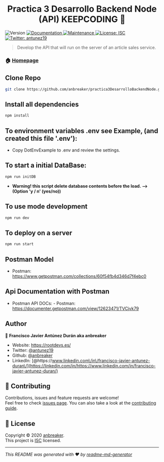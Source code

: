 <h1 align="center">Practica 3 Desarrollo Backend Node (API) KEEPCODING 👋</h1>
<p>
  <img alt="Version" src="https://img.shields.io/badge/version-1.0.0-blue.svg?cacheSeconds=2592000" />
  <a href="https://github.com/anbreaker/practica3DesarrolloBackendNode#readme" target="_blank">
    <img alt="Documentation" src="https://img.shields.io/badge/documentation-yes-brightgreen.svg" />
  </a>
  <a href="https://github.com/anbreaker/practica3DesarrolloBackendNode/graphs/commit-activity" target="_blank">
    <img alt="Maintenance" src="https://img.shields.io/badge/Maintained%3F-yes-green.svg" />
  </a>
  <a href="https://github.com/anbreaker/practica3DesarrolloBackendNode/blob/master/LICENSE" target="_blank">
    <img alt="License: ISC" src="https://img.shields.io/github/license/anbreaker/Practica 3 Desarrollo Backend Node (API) KEEPCODING" />
  </a>
  <a href="https://twitter.com/antunez19" target="_blank">
    <img alt="Twitter: antunez19" src="https://img.shields.io/twitter/follow/antunez19.svg?style=social" />
  </a>
</p>

> Develop the API that will run on the server of an article sales service.

### 🏠 [Homepage](https://github.com/anbreaker/practica3DesarrolloBackendNode#readme)

## Clone Repo

```sh
git clone https://github.com/anbreaker/practica3DesarrolloBackendNode.git
```

## Install all dependencies

```sh
npm install
```

## To environment variables .env see Example, (and created this file '.env'):

- Copy DotEnvExample to .env and review the settings.

## To start a initial DataBase:

```sh
npm run initDB
```

- **Warning! this script delete database contents before the load. -->(Option 'y / n' (yes/no))**

## To use mode development

```sh
npm run dev
```

## To deploy on a server

```sh
npm run start
```

## Postman Model

- Postman: https://www.getpostman.com/collections/60f54fb4d346d7f4ebc0

## Api Documentation with Postman

- Postman API DOCs: - Postman: https://documenter.getpostman.com/view/12623471/TVCjvk79

## Author

👤 **Francisco Javier Antúnez Durán aka anbreaker**

- Website: https://rootdevs.es/
- Twitter: [@antunez19](https://twitter.com/antunez19)
- Github: [@anbreaker](https://github.com/anbreaker)
- LinkedIn: [@https:\/\/www.linkedin.com\/in\/francisco-javier-antunez-duran\/](https://linkedin.com/in/https://www.linkedin.com/in/francisco-javier-antunez-duran/)

## 🤝 Contributing

Contributions, issues and feature requests are welcome!<br />Feel free to check [issues page](https://github.com/anbreaker/practica3DesarrolloBackendNode/issues). You can also take a look at the [contributing guide](https://github.com/anbreaker/practica3DesarrolloBackendNode/blob/master/CONTRIBUTING.md).

## 📝 License

Copyright © 2020 [anbreaker](https://github.com/anbreaker).<br />
This project is [ISC](https://github.com/anbreaker/practica3DesarrolloBackendNode/blob/master/LICENSE) licensed.

---

_This README was generated with ❤️ by [readme-md-generator](https://github.com/kefranabg/readme-md-generator)_

